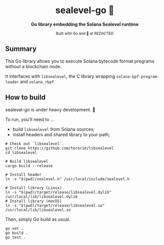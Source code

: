 <div align="center">
  <h1>sealevel-go 🌊</h1>
  <p>
    <strong>Go library embedding the Solana Sealevel runtime</strong>
  </p>
  <sub>Built with Go and 🦀 at <em>REDACTED</em></sub>
</div>

## Summary

This Go library allows you to execute Solana bytecode format programs without a blockchain node.

It interfaces with `libsealevel`, the C library wrapping `solana-bpf-program-loader` and `solana_rbpf`.

## How to build

sealevel-go is under heavy development. ️🦺

To run, you'll need to …
- build `libsealevel` from Solana sources;
- install headers and shared library to your path;

```shell
# Check out `libsealevel`.
git clone https://github.com/terorie/libsealevel
cd libsealevel

# Build libsealevel
cargo build --release

# Install header
ln -s "$(pwd)/sealevel.h" /usr/local/include/sealevel.h

# Install library (Linux)
ln -s "$(pwd)/target/release/libsealevel.dylib" /usr/local/lib/libsealevel.dylib
# Install library (macOS)
ln -s "$(pwd)/target/release/libsealevel.so" /usr/local/lib/libsealevel.so
```

Then, simply Go build as usual.

```shell
go vet .
go build .
go test .
```
